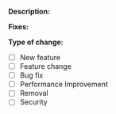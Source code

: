 **Description:**
<Please include a summary of the change>

**Fixes:**

**Type of change:**
<Please delete options that are not relevant.>
- [ ] New feature
- [ ] Feature change
- [ ] Bug fix
- [ ] Performance Improvement
- [ ] Removal
- [ ] Security
